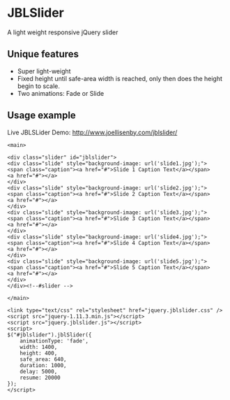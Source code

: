 # JBLSlider
A light weight responsive jQuery slider

Unique features
---------------
* Super light-weight
* Fixed height until safe-area width is reached, only then does the height begin to scale.
* Two animations: Fade or Slide

Usage example
-----

Live JBLSLider Demo: http://www.joellisenby.com/jblslider/

```
<main>

<div class="slider" id="jblslider">
<div class="slide" style="background-image: url('slide1.jpg');">
<span class="caption"><a href="#">Slide 1 Caption Text</a></span>
<a href="#"></a>
</div>
<div class="slide" style="background-image: url('slide2.jpg');">
<span class="caption"><a href="#">Slide 2 Caption Text</a></span>
<a href="#"></a>
</div>
<div class="slide" style="background-image: url('slide3.jpg');">
<span class="caption"><a href="#">Slide 3 Caption Text</a></span>
<a href="#"></a>
</div>
<div class="slide" style="background-image: url('slide4.jpg');">
<span class="caption"><a href="#">Slide 4 Caption Text</a></span>
<a href="#"></a>
</div>
<div class="slide" style="background-image: url('slide5.jpg');">
<span class="caption"><a href="#">Slide 5 Caption Text</a></span>
<a href="#"></a>
</div>
</div><!--#slider -->

</main>

<link type="text/css" rel="stylesheet" href="jquery.jblslider.css" />
<script src="jquery-1.11.3.min.js"></script>
<script src="jquery.jblslider.js"></script>
<script>
$("#jblslider").jblSlider({
	animationType: 'fade',
	width: 1400,
	height: 400,
	safe_area: 640,
	duration: 1000,
	delay: 5000,
	resume: 20000
});
</script>
```
